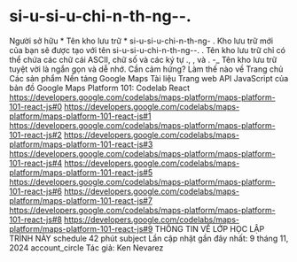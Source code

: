 # si-u-si-u-chi-n-th-ng--.
Người sở hữu * Tên kho lưu trữ * si-u-si-u-chi-n-th-ng- . Kho lưu trữ mới của bạn sẽ được tạo với tên si-u-si-u-chi-n-th-ng--. . Tên kho lưu trữ chỉ có thể chứa các chữ cái ASCII, chữ số và các ký tự ., , và . -_ Tên kho lưu trữ tuyệt vời là ngắn gọn và dễ nhớ. Cần cảm hứng? Làm thế nào về 
Trang chủ
Các sản phẩm
Nền tảng Google Maps
Tài liệu
Trang web
API JavaScript của bản đồ
Google Maps Platform 101: Codelab React
https://developers.google.com/codelabs/maps-platform/maps-platform-101-react-js#0
https://developers.google.com/codelabs/maps-platform/maps-platform-101-react-js#1
https://developers.google.com/codelabs/maps-platform/maps-platform-101-react-js#2
https://developers.google.com/codelabs/maps-platform/maps-platform-101-react-js#3
https://developers.google.com/codelabs/maps-platform/maps-platform-101-react-js#4
https://developers.google.com/codelabs/maps-platform/maps-platform-101-react-js#5
https://developers.google.com/codelabs/maps-platform/maps-platform-101-react-js#6
https://developers.google.com/codelabs/maps-platform/maps-platform-101-react-js#7
https://developers.google.com/codelabs/maps-platform/maps-platform-101-react-js#8
https://developers.google.com/codelabs/maps-platform/maps-platform-101-react-js#9
THÔNG TIN VỀ LỚP HỌC LẬP TRÌNH NÀY
schedule
42 phút
subject
Lần cập nhật gần đây nhất: 9 tháng 11, 2024
account_circle
Tác giả: Ken Nevarez
